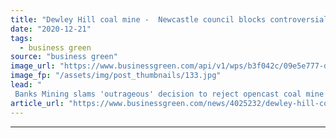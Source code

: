 ```yaml
---
title: "Dewley Hill coal mine -  Newcastle council blocks controversial project"
date: "2020-12-21"
tags: 
  - business green
source: "business green"
image_url: "https://www.businessgreen.com/api/v1/wps/b3f042c/09e5e777-d9d0-4f17-868e-9ce6f1b17a14/4/coal-2-185x114.jpg"
image_fp: "/assets/img/post_thumbnails/133.jpg"
lead: "
 Banks Mining slams 'outrageous' decision to reject opencast coal mine project, but decision is warmly welcomed by climate campaigners ..."
article_url: "https://www.businessgreen.com/news/4025232/dewley-hill-coal-newcastle-council-blocks-controversial-project"
---
```


---
